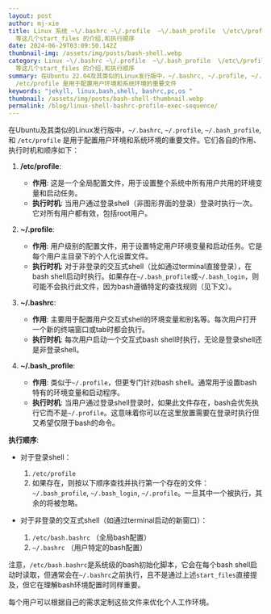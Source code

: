 ```yaml
---
layout: post
author: mj-xie
title: Linux 系统 ~\/.bashrc ~\/.profile  ~\/.bash_profile  \/etc\/profile
  等这几个start_files 的介绍,和执行顺序
date: 2024-06-29T03:09:50.142Z
thumbnail-img: /assets/img/posts/bash-shell.webp
category: Linux ~\/.bashrc ~\/.profile  ~\/.bash_profile  \/etc\/profile
  等这几个start_files 的介绍,和执行顺序
summary: 在Ubuntu 22.04及其类似的Linux发行版中，~/.bashrc, ~/.profile, ~/.bash_profile, 和
  /etc/profile 是用于配置用户环境和系统环境的重要文件
keywords: "jekyll, linux,bash,shell, bashrc,pc,os "
thumbnail: /assets/img/posts/bash-shell-thumbnail.webp
permalink: /blog/linux-shell-bashrc-profile-exec-sequence/
---
```

在Ubuntu及其类似的Linux发行版中，`~/.bashrc`, `~/.profile`, `~/.bash_profile`, 和 `/etc/profile` 是用于配置用户环境和系统环境的重要文件。它们各自的作用、执行时机和顺序如下：

1. **/etc/profile**: 
   - **作用**: 这是一个全局配置文件，用于设置整个系统中所有用户共用的环境变量和启动任务。
   - **执行时机**: 当用户通过登录shell（非图形界面的登录）登录时执行一次。它对所有用户都有效，包括root用户。

2. **~/.profile**:
   - **作用**: 用户级别的配置文件，用于设置特定用户环境变量和启动任务。它是每个用户主目录下的个人化设置文件。
   - **执行时机**: 对于非登录的交互式shell（比如通过terminal直接登录），在bash shell启动时执行。如果存在`~/.bash_profile`或`~/.bash_login`，则可能不会执行此文件，因为bash遵循特定的查找规则（见下文）。
   
3. **~/.bashrc**:
   - **作用**: 主要用于配置用户交互式shell的环境变量和别名等。每次用户打开一个新的终端窗口或tab时都会执行。
   - **执行时机**: 每次用户启动一个交互式bash shell时执行，无论是登录shell还是非登录shell。

4. **~/.bash_profile**:
   - **作用**: 类似于`~/.profile`，但更专门针对bash shell。通常用于设置bash特有的环境变量和启动程序。
   - **执行时机**: 当用户通过登录shell登录时，如果此文件存在，bash会优先执行它而不是`~/.profile`。这意味着你可以在这里放置需要在登录时执行但又希望仅限于bash的命令。

**执行顺序**:
- 对于登录shell：
  1. `/etc/profile`
  2. 如果存在，则按以下顺序查找并执行第一个存在的文件：`~/.bash_profile`, `~/.bash_login`, `~/.profile`。一旦其中一个被执行，其余的将被忽略。
  
- 对于非登录的交互式shell（如通过terminal启动的新窗口）：
  1. `/etc/bash.bashrc` （全局bash配置）
  2. `~/.bashrc` （用户特定的bash配置）

注意，`/etc/bash.bashrc`是系统级的bash初始化脚本，它会在每个bash shell启动时读取，但通常会在`~/.bashrc`之前执行，且不是通过上述`start_files`直接提及，但它在理解bash环境配置时同样重要。

每个用户可以根据自己的需求定制这些文件来优化个人工作环境。
